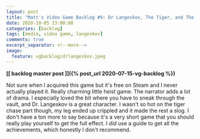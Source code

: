 ```yaml
---
layout: post
title: "Matt's Video Game Backlog #9: Dr Langeskov, The Tiger, and The Terribly Cursed Emerald - A Whirlwind Heist"
date: 2020-10-05 23:00:00
categories: [backlog]
tags: [media, video game, langeskov]
comments: true
excerpt_separator: <!--more-->
image:
  feature: vgbacklog/drlangeskov.jpeg
---
```


**[[ backlog master post ]]({% post_url 2020-07-15-vg-backlog %})**

Not sure when I acquired this game but it's free on Steam and I never actually played it. Really charming little heist game. The narrator adds a lot of drama. I especially loved the bit where you have to sneak through the vault, and Dr. Langeskov is a great character. I wasn't so hot on the tiger chase part though, my leg ended up crippled and it made the rest a slog. I don't have a ton more to say because it's a very short game that you should really play yourself to get the full effect. I _did_ use a guide to get all the achievements, which honestly I don't recommend.

